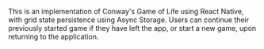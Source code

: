 This is an implementation of Conway's Game of Life using React Native, with grid state persistence using Async Storage. Users can continue their previously started game if they have left the app, or start a new game, upon returning to the application.
